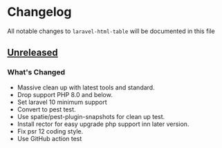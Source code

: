 # Changelog

All notable changes to `laravel-html-table` will be documented in this file

## [Unreleased](https://github.com/lloricode/laravel-html-table/compare/v1.3.4...develop)

### What's Changed

- Massive clean up with latest tools and standard.
- Drop support PHP 8.0 and below.
- Set laravel 10 minimum support
- Convert to pest test.
- Use spatie/pest-plugin-snapshots for clean up test.
- Install rector for easy upgrade php support inn later version.
- Fix psr 12 coding style.
- Use GitHub action test
